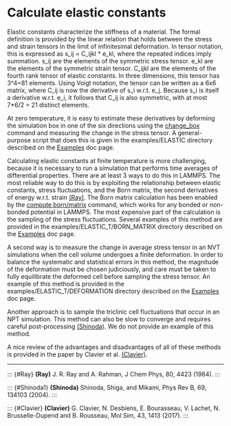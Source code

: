 # Calculate elastic constants

Elastic constants characterize the stiffness of a material. The formal
definition is provided by the linear relation that holds between the
stress and strain tensors in the limit of infinitesimal deformation. In
tensor notation, this is expressed as s_ij = C_ijkl \* e_kl, where the
repeated indices imply summation. s_ij are the elements of the symmetric
stress tensor. e_kl are the elements of the symmetric strain tensor.
C_ijkl are the elements of the fourth rank tensor of elastic constants.
In three dimensions, this tensor has 3\^4=81 elements. Using Voigt
notation, the tensor can be written as a 6x6 matrix, where C_ij is now
the derivative of s_i w.r.t. e_j. Because s_i is itself a derivative
w.r.t. e_i, it follows that C_ij is also symmetric, with at most 7\*6/2
= 21 distinct elements.

At zero temperature, it is easy to estimate these derivatives by
deforming the simulation box in one of the six directions using the
[change_box](change_box) command and measuring the change in the stress
tensor. A general-purpose script that does this is given in the
examples/ELASTIC directory described on the [Examples](Examples) doc
page.

Calculating elastic constants at finite temperature is more challenging,
because it is necessary to run a simulation that performs time averages
of differential properties. There are at least 3 ways to do this in
LAMMPS. The most reliable way to do this is by exploiting the
relationship between elastic constants, stress fluctuations, and the
Born matrix, the second derivatives of energy w.r.t. strain
[(Ray)](Ray). The Born matrix calculation has been enabled by the
[compute born/matrix](compute_born_matrix) command, which works for any
bonded or non-bonded potential in LAMMPS. The most expensive part of the
calculation is the sampling of the stress fluctuations. Several examples
of this method are provided in the examples/ELASTIC_T/BORN_MATRIX
directory described on the [Examples](Examples) doc page.

A second way is to measure the change in average stress tensor in an NVT
simulations when the cell volume undergoes a finite deformation. In
order to balance the systematic and statistical errors in this method,
the magnitude of the deformation must be chosen judiciously, and care
must be taken to fully equilibrate the deformed cell before sampling the
stress tensor. An example of this method is provided in the
examples/ELASTIC_T/DEFORMATION directory described on the
[Examples](Examples) doc page.

Another approach is to sample the triclinic cell fluctuations that occur
in an NPT simulation. This method can also be slow to converge and
requires careful post-processing [(Shinoda)](Shinoda1). We do not
provide an example of this method.

A nice review of the advantages and disadvantages of all of these
methods is provided in the paper by Clavier et al. [(Clavier)](Clavier).

------------------------------------------------------------------------

::: {#Ray}
**(Ray)** J. R. Ray and A. Rahman, J Chem Phys, 80, 4423 (1984).
:::

::: {#Shinoda1}
**(Shinoda)** Shinoda, Shiga, and Mikami, Phys Rev B, 69, 134103 (2004).
:::

::: {#Clavier}
**(Clavier)** G. Clavier, N. Desbiens, E. Bourasseau, V. Lachet, N.
Brusselle-Dupend and B. Rousseau, Mol Sim, 43, 1413 (2017).
:::
